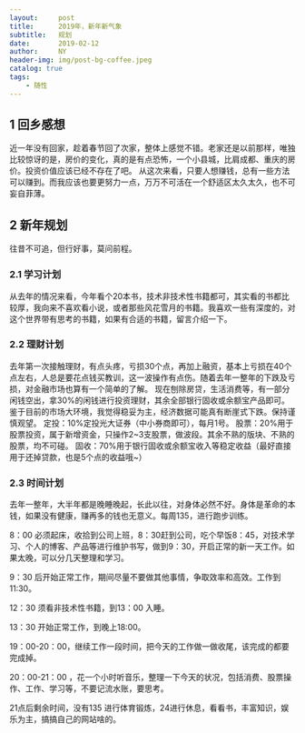 ```yaml
---
layout:     post
title:      2019年，新年新气象
subtitle:   规划
date:       2019-02-12
author:     NY
header-img: img/post-bg-coffee.jpeg
catalog: true
tags:
    - 随性
---
```


## 1 回乡感想

近一年没有回家，趁着春节回了次家，整体上感觉不错。老家还是以前那样，唯独比较惊讶的是，房价的变化，真的是有点恐怖，一个小县城，比肩成都、重庆的房价。投资价值应该已经不存在了吧。
从这次来看，只要人想赚钱，总有一些方法可以赚到。而我应该也要更努力一点，万万不可活在一个舒适区太久太久，也不可妄自菲薄。

## 2 新年规划

往昔不可追，但行好事，莫问前程。

### 2.1 学习计划

从去年的情况来看，今年看个20本书，技术非技术性书籍都可，其实看的书都比较厚，我向来不喜欢看小说，或者那些风花雪月的书籍。我喜欢一些有深度的，对这个世界带有思考的书籍，如果有合适的书籍，留言介绍一下。

### 2.2 理财计划

去年第一次接触理财，有点头疼，亏损30个点，再加上融资，基本上亏损在40个点左右，人总是要花点钱买教训，这一波操作有点伤。随着去年一整年的下跌及亏损，对金融市场也算有一个简单的了解。
现在刨除房贷，生活消费等，有一部分闲钱空出，拿30%的闲钱进行投资理财，其余全部银行固收或余额宝产品即可。鉴于目前的市场大环境，我觉得稳妥为主，经济数据可能真有断崖式下跌。保持谨慎观望。
定投：10%定投光大证券（中小券商即可），每月1号。
股票：20%用于股票投资，属于新增资金，只操作2~3支股票，做波段。其余不熟的版块、不熟的股票，均不可碰。
固收：70%用于银行固收或余额宝收入等稳定收益（最好直接用于还掉贷款，也是5个点的收益哦~）

### 2.3 时间计划

去年一整年，大半年都是晚睡晚起，长此以往，对身体必然不好。身体是革命的本钱，如果没有健康，赚再多的钱也无意义。每周135，进行跑步训练。

8：00 必须起床，收拾到公司上班，8：30赶到公司，吃个早饭8：45，对技术学习、个人的博客、产品等进行维护书写，做到9：30，开启正常的新一天工作。如果太晚，可以分几天整理和学习。

9：30 后开始正常工作，期间尽量不要做其他事情，争取效率和高效。工作到11:30。

12：30 须看非技术性书籍，到13：00 入睡。

13：30 开始正常工作，到晚上18:00。

19：00-20：00，继续工作一段时间，把今天的工作做一做收尾，该完成的都要完成掉。

20：00-21：00 ，花一个小时听音乐，整理一下今天的状况，包括消费、股票操作、工作、学习等，不要记流水账，要思考。

21点后剩余时间，没有135 进行体育锻炼，24进行休息，看看书，丰富知识，娱乐为主，搞搞自己的网站啥的。



